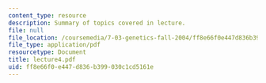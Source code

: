 ```yaml
---
content_type: resource
description: Summary of topics covered in lecture.
file: null
file_location: /coursemedia/7-03-genetics-fall-2004/ff8e66f0e447d836b399030c1cd5161e_lecture4.pdf
file_type: application/pdf
resourcetype: Document
title: lecture4.pdf
uid: ff8e66f0-e447-d836-b399-030c1cd5161e
---
```

